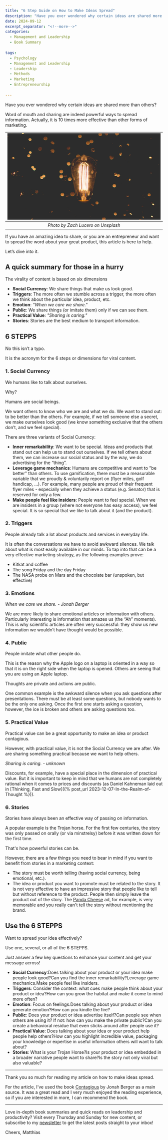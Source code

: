 ```yaml
---
title: "6 Step Guide on How to Make Ideas Spread"
description: "Have you ever wondered why certain ideas are shared more than others? Word of mouth and sharing are indeed powerful ways to spread information. Actually, it is 10 times more effective than other forms of marketing. If you have an amazing idea to share, or you are an entrepreneur and want to spread the word about your great product, this article is here to help."
date: 2024-09-12
excerpt_separator: "<!--more-->"
categories:
  - Management and Leadership
  - Book Summary

tags:
  - Psychology
  - Management and Leadership
  - Leadership
  - Methods
  - Marketing
  - Entrepreneurship

---
```


Have you ever wondered why certain ideas are shared more than others?

Word of mouth and sharing are indeed powerful ways to spread information. Actually, it is 10 times more effective than other forms of marketing.

| ![image](/assets/images/zach-lucero-lightbulb-spread-unsplash.jpg) |
|:--:|
| *Photo by Zach Lucero on Unsplash* |

If you have an amazing idea to share, or you are an entrepreneur and want to spread the word about your great product, this article is here to help.

Let’s dive into it.

## A quick summary for those in a hurry

The virality of content is based on six dimensions

- **Social Currency**: We share things that make us look good.
- **Triggers**: The more often we stumble across a trigger, the more often we think about the particular idea, product, etc.
- **Emotion**: *"When we care we share."*
- **Public**: We share things (or imitate them) only if we can see them.
- **Practical Value**: *"Sharing is caring."*
- **Stories**: Stories are the best medium to transport information.

## 6 STEPPS

No this isn’t a typo.

It is the acronym for the 6 steps or dimensions for viral content.

### 1. Social Currency

We humans like to talk about ourselves.

Why?

Humans are social beings.

We want others to know who we are and what we do. We want to stand out: to be better than the others. For example, if we tell someone else a secret, we make ourselves look good (we know something exclusive that the others don’t, and we feel special).

There are three variants of Social Currency:

- **Inner remarkability**: We want to be special. Ideas and products that stand out can help us to stand out ourselves. If we tell others about them, we can increase our social status and by the way, we do advertising for the “thing”.
- **Leverage game mechanics**: Humans are competitive and want to "be better" than others. To use gamification, there must be a measurable variable that we proudly & voluntarily report on (flyer miles, golf handicap, ...). For example, many people are proud of their frequent flyer miles - especially when they achieve a status (e.g. Senator) that is reserved for only a few.
- **Make people feel like insiders**: People want to feel special. When we are insiders in a group (where not everyone has easy access), we feel special. It is so special that we like to talk about it (and the product).

### 2. Triggers

People already talk a lot about products and services in everyday life.

It is often the conversations we have to avoid awkward silences. We talk about what is most easily available in our minds. To tap into that can be a very effective marketing strategy, as the following examples prove:

- Kitkat and coffee
- The song Friday and the day Friday
- The NASA probe on Mars and the chocolate bar (unspoken, but effective)

### 3. Emotions

*When we care we share. - Jonah Berger*

We are more likely to share emotional articles or information with others. Particularly interesting is information that amazes us (the “Ah” moments). This is why scientific articles are often very successful: they show us new information we wouldn’t have thought would be possible.

### 4. Public

People imitate what other people do.

This is the reason why the Apple logo on a laptop is oriented in a way so that it is on the right side when the laptop is opened. Others are seeing that you are using an Apple laptop.

Thoughts are private and actions are public.

One common example is the awkward silence when you ask questions after presentations. There must be at least some questions, but nobody wants to be the only one asking. Once the first one starts asking a question, however, the ice is broken and others are asking questions too.

### 5. Practical Value

Practical value can be a great opportunity to make an idea or product contagious.

However, with practical value, it is not the Social Currency we are after. We are sharing something practical because we want to help others.

*Sharing is caring. - unknown*

Discounts, for example, have a special place in the dimension of practical value. But it is important to keep in mind that we humans are not completely rational when it comes to prices and discounts (as Daniel Kahneman laid out in [Thinking, Fast and Slow]({% post_url 2023-12-07-In-the-Realm-of-Thought %})).

### 6. Stories

Stories have always been an effective way of passing on information.

A popular example is the Trojan horse. For the first few centuries, the story was only passed on orally (or via minstrelsy) before it was written down for the first time.

That's how powerful stories can be.

However, there are a few things you need to bear in mind if you want to benefit from stories in a marketing context:

- The story must be worth telling (having social currency, being emotional, etc.).
- The idea or product you want to promote must be related to the story. It is not very effective to have an impressive story that people like to tell but without reference to the product. People then simply leave the product out of the story. The [Panda Cheese](https://en.wikipedia.org/wiki/Never_Say_No_to_Panda) ad, for example, is very memorable and you really can't tell the story without mentioning the brand.

## Use the 6 STEPPS

Want to spread your idea effectively?

Use one, several, or all of the 6 STEPPS.

Just answer a few key questions to enhance your content and get your message across!

- **Social Currency**:Does talking about your product or your idea make people look good?Can you find the inner remarkability?Leverage game mechanics.Make people feel like insiders.
- **Triggers**: Consider the context: what cues make people think about your product or idea?How can you grow the habitat and make it come to mind more often?
- **Emotion**: Focus on feelings.Does talking about your product or idea generate emotion?How can you kindle the fire?
- **Public**: Does your product or idea advertise itself?Can people see when others are using it? If not: how can you make the private public?Can you create a behavioral residue that even sticks around after people use it?
- **Practical Value**: Does talking about your idea or your product help people help others?How can you highlight incredible value, packaging your knowledge or expertise in useful information others will want to talk about?
- **Stories**: What is your Trojan Horse?Is your product or idea embedded in a broader narrative people want to share?Is the story not only viral but also valuable?

---

Thank you so much for reading my article on how to make ideas spread.

For the article, I’ve used the book [Contagious](https://jonahberger.com/books/contagious/) by Jonah Berger as a main source. It was a great read and I very much enjoyed the reading experience, so if you are interested in more, I can recommend the book.

---

Love in-depth book summaries and quick reads on leadership and productivity? Visit every Thursday and Sunday for new content, or subscribe to my [newsletter](https://matthiaskarner.substack.com/) to get the latest posts straight to your inbox!

Cheers, Matthias